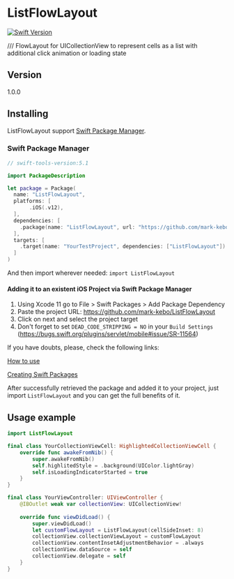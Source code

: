 # ListFlowLayout
[![Swift Version][swift-image]][swift-url]

/// FlowLayout for UICollectionView to represent cells as a list with additional click animation or loading state

## Version

1.0.0

## Installing
ListFlowLayout support [Swift Package Manager](https://www.swift.org/package-manager/).

### Swift Package Manager
``` swift
// swift-tools-version:5.1

import PackageDescription

let package = Package(
  name: "ListFlowLayout",
  platforms: [
       .iOS(.v12),
  ],
  dependencies: [
    .package(name: "ListFlowLayout", url: "https://github.com/mark-kebo/ListFlowLayout", from: "1.0.0")
  ],
  targets: [
    .target(name: "YourTestProject", dependencies: ["ListFlowLayout"])
  ]
)
```
And then import wherever needed: ```import ListFlowLayout```

#### Adding it to an existent iOS Project via Swift Package Manager

1. Using Xcode 11 go to File > Swift Packages > Add Package Dependency
2. Paste the project URL: https://github.com/mark-kebo/ListFlowLayout
3. Click on next and select the project target
4. Don't forget to set `DEAD_CODE_STRIPPING = NO` in your `Build Settings` (https://bugs.swift.org/plugins/servlet/mobile#issue/SR-11564)

If you have doubts, please, check the following links:

[How to use](https://developer.apple.com/videos/play/wwdc2019/408/)

[Creating Swift Packages](https://developer.apple.com/videos/play/wwdc2019/410/)

After successfully retrieved the package and added it to your project, just import `ListFlowLayout` and you can get the full benefits of it.

## Usage example

``` swift
import ListFlowLayout

final class YourCollectionViewCell: HighlightedCollectionViewCell {
    override func awakeFromNib() {
        super.awakeFromNib()
        self.highlitedStyle = .background(UIColor.lightGray)
        self.isLoadingIndicatorStarted = true
    }
}

final class YourViewController: UIViewController {
    @IBOutlet weak var collectionView: UICollectionView!
    
    override func viewDidLoad() {
        super.viewDidLoad()
        let customFlowLayout = ListFlowLayout(cellSideInset: 8)
        collectionView.collectionViewLayout = customFlowLayout
        collectionView.contentInsetAdjustmentBehavior = .always
        collectionView.dataSource = self
        collectionView.delegate = self
    }
}
```

[swift-image]:https://img.shields.io/badge/swift-5.0-orange.svg
[swift-url]: https://swift.org/
